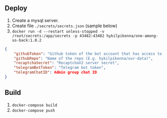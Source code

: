 
## Deploy

1. Create a mysql server.
2. Create file `./secrets/secrets.json` (sample below)
3. `docker run -d --restart unless-stopped -v /root/secrets:/app/secrets -p 43482:43482 hykilpikonna/one-among-us-back:1.0.2`

```secrets.json
{
    "githubToken": "Github token of the bot account that has access to the repo",
    "githubRepo": "Name of the repo (E.g. hykilpikonna/our-data)",
    "recaptchaSecret": "RecaptchaV2 server secret",
    "telegramBotToken": "Telegram bot token",
    "telegramChatID": Admin group chat ID
}
```

## Build

1. `docker-compose build`
2. `docker-compose push`
